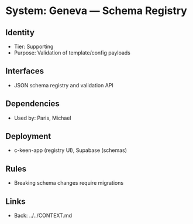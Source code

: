 # System: Geneva — Schema Registry
## Identity
- Tier: Supporting
- Purpose: Validation of template/config payloads
## Interfaces
- JSON schema registry and validation API
## Dependencies
- Used by: Paris, Michael
## Deployment
- c-keen-app (registry UI), Supabase (schemas)
## Rules
- Breaking schema changes require migrations
## Links
- Back: ../../CONTEXT.md
